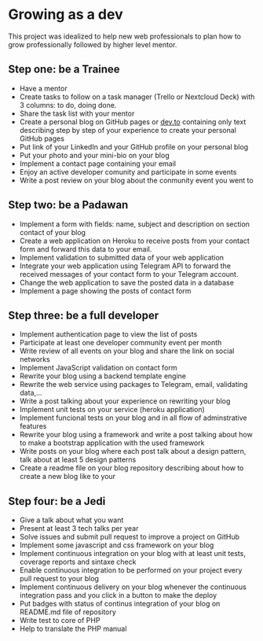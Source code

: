 # Growing as a dev

This project was idealized to help new web professionals to plan how to grow professionally followed by higher level mentor.

## Step one: be a Trainee
* Have a mentor
* Create tasks to follow on a task manager (Trello or Nextcloud Deck) with 3 columns: to do, doing done.
* Share the task list with your mentor
* Create a personal blog on GitHub pages or [dev.to](https://dev.to) containing only text describing step by step of your experience to create your personal GitHub pages
* Put link of your LinkedIn and  your GitHub profile on your personal blog
* Put your photo and your mini-bio on your blog
* Implement a contact page containing your email
* Enjoy an active developer comunity and participate in some events
* Write a post review on your blog about the conmunity event you went to

## Step two: be a Padawan
* Implement a form with fields: name, subject and description on section contact of your blog
* Create a web application on Heroku to receive posts from your contact form and forward this data to your email.
* Implement validation to submitted data of your web application
* Integrate your web application using Telegram API to forward the received messages of your contact form to your Telegram account.
* Change the web application to save the posted data in a database
* Implement a page showing the posts of contact form

## Step three: be a full developer
* Implement authentication page to view the list of posts
* Participate at least one developer community event per month
* Write review of all events on your blog and share the link on  social networks
* Implement JavaScript validation on contact form
* Rewrite your blog using a backend template engine
* Rewrite the web service using packages to Telegram, email, validating data,...
* Write a post talking about your experience on rewriting your blog
* Implement unit tests on your service (heroku application)
* Implement funcional tests on your blog and in all flow of adminstrative features
* Rewrite your blog using a framework and write a post talking about how to make a bootstrap application with the used framework
* Write posts on your blog where each post talk about a design pattern, talk about at least 5 design patterns
* Create a readme file on your blog repository describing about how to create a new blog like to your

## Step four: be a Jedi
* Give a talk about what you want 
* Present at least 3 tech talks per year
* Solve issues and submit pull request to improve a project on GitHub
* Implement some javascript and css framework on your blog
* Implement continuous integration on your blog with at least unit tests, coverage reports and sintaxe check
* Enable continuous integration to be performed on your project every pull request to your blog
* Implement continuous delivery on your blog whenever the continuous integration pass and you click in a button to make the deploy
* Put badges with status of continus integration of your blog on README.md file of repository
* Write test to core of PHP
* Help to translate the PHP manual

